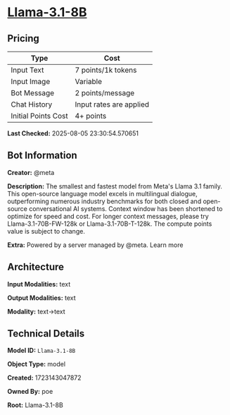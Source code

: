 # [Llama-3.1-8B](https://poe.com/Llama-3.1-8B)

## Pricing

| Type | Cost |
|------|------|
| Input Text | 7 points/1k tokens |
| Input Image | Variable |
| Bot Message | 2 points/message |
| Chat History | Input rates are applied |
| Initial Points Cost | 4+ points |

**Last Checked:** 2025-08-05 23:30:54.570651


## Bot Information

**Creator:** @meta

**Description:** The smallest and fastest model from Meta's Llama 3.1 family. This open-source language model excels in multilingual dialogue, outperforming numerous industry benchmarks for both closed and open-source conversational AI systems. Context window has been shortened to optimize for speed and cost. For longer context messages, please try Llama-3.1-70B-FW-128k or Llama-3.1-70B-T-128k. The compute points value is subject to change.

**Extra:** Powered by a server managed by @meta. Learn more


## Architecture

**Input Modalities:** text

**Output Modalities:** text

**Modality:** text->text


## Technical Details

**Model ID:** `Llama-3.1-8B`

**Object Type:** model

**Created:** 1723143047872

**Owned By:** poe

**Root:** Llama-3.1-8B
